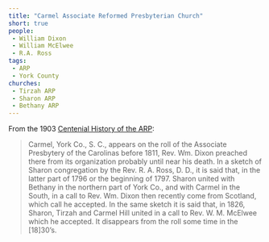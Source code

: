 ```yaml
---
title: "Carmel Associate Reformed Presbyterian Church"
short: true
people:
 - William Dixon
 - William McElwee
 - R.A. Ross
tags:
 - ARP
 - York County
churches:
 - Tirzah ARP
 - Sharon ARP
 - Bethany ARP
---
```


From the 1903 [Centenial History of the ARP](https://books.google.com/books?id=eco5AQAAMAAJ):

> Carmel, York Co., S. C., appears on the roll of the Associate Presbytery of the Carolinas before 1811, Rev. Wm. Dixon preached there from its organization probably until near his death. In a sketch of Sharon congregation by the Rev. R. A. Ross, D. D., it is said that, in the latter part of 1796 or the beginning of 1797. Sharon united with Bethany in the northern part of York Co., and with Carmel in the South, in a call to Rev. Wm. Dixon then recently come from Scotland, which call he accepted. In the same sketch it is said that, in 1826, Sharon, Tirzah and Carmel Hill united in a call to Rev. W. M. McElwee which he accepted. It disappears from the roll some time in the [18]30’s.